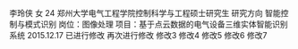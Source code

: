 李玲侠 女 24  郑州大学电气工程学院控制科学与工程硕士研究生 研究方向 智能控制与模式识别
岗位：图像处理
项目：基于点云数据的电气设备三维实体智能识别系统
2015.12.17 
已进行修改
再次进行修改
修改3
修改4
修改5
修改6
修改7